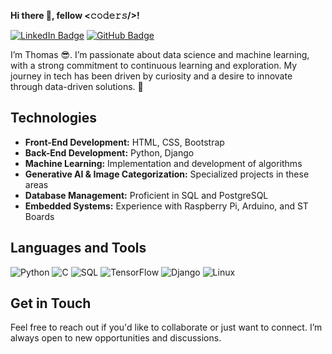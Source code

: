 **Hi there 👋, fellow <𝚌𝚘𝚍𝚎𝚛𝚜/>!**

[![LinkedIn Badge](https://img.shields.io/badge/-LinkedIn-0a66c2?style=flat-square&logo=LinkedIn&logoColor=white)](https://linkedin.com/in/thomkell)
[![GitHub Badge](https://img.shields.io/badge/-GitHub-181717?style=flat-square&logo=GitHub&logoColor=white)](https://github.com/thomkell)

I’m Thomas 😎. I’m passionate about data science and machine learning, with a strong commitment to continuous learning and exploration. My journey in tech has been driven by curiosity and a desire to innovate through data-driven solutions. 🚀

## Technologies

- **Front-End Development:** HTML, CSS, Bootstrap
- **Back-End Development:** Python, Django
- **Machine Learning:** Implementation and development of algorithms
- **Generative AI & Image Categorization:** Specialized projects in these areas
- **Database Management:** Proficient in SQL and PostgreSQL
- **Embedded Systems:** Experience with Raspberry Pi, Arduino, and ST Boards

## Languages and Tools

![Python](https://img.shields.io/badge/-Python-333333?style=flat&logo=python)
![C](https://img.shields.io/badge/-C-00599C?style=flat&logo=c)
![SQL](https://img.shields.io/badge/-SQL-333333?style=flat&logo=postgresql)
![TensorFlow](https://img.shields.io/badge/-TensorFlow-FF6F00?style=flat&logo=tensorflow)
![Django](https://img.shields.io/badge/-Django-092E20?style=flat&logo=django)
![Linux](https://img.shields.io/badge/-Linux-333333?style=flat&logo=linux)


## Get in Touch

Feel free to reach out if you'd like to collaborate or just want to connect. I’m always open to new opportunities and discussions.

